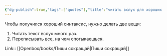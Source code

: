 ```yaml
---
{"dg-publish":true,"tags":["quotes"],"title":"читать вслух для хороших предложений","date":"2021-10-04T11:12:00+03:00","modified_at":"2023-08-20T13:51:21+03:00","alias":"читать вслух для хороших предложений","dg-path":"/quotes/202110041112.md","permalink":"/quotes/202110041112/","dgPassFrontmatter":true}
---
```



Чтобы получился хороший синтаксис, нужно делать две вещи:
1. Читать текст вслух много раз.
2. Переписывать все, на чем спотыкаешься.

Link:: [[Openbox/books/Пиши сокращай|Пиши сокращай]]
